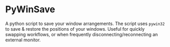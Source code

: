 # PyWinSave

A python script to save your window arrangements. The script uses `pywin32` to save & restore the positions of your windows. Useful for quickly swapping workflows, or when frequently disconnecting/reconnecting an external monitor.